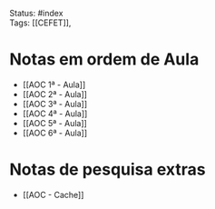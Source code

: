 Status: #index  
Tags:
[[CEFET]], 

# Notas em ordem de Aula
- [[AOC 1ª - Aula]]
- [[AOC 2ª - Aula]]
- [[AOC 3ª - Aula]]
- [[AOC 4ª - Aula]]
- [[AOC 5ª - Aula]]
- [[AOC 6ª - Aula]]

# Notas de pesquisa extras
- [[AOC - Cache]]

